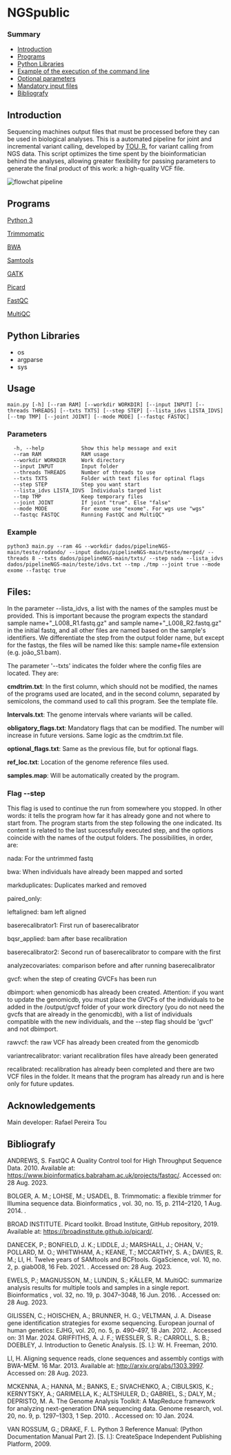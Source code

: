 # NGSpublic


### Summary


- [Introduction](#introduction)
- [Programs](#programs)
- [Python Libraries](#python-libraries)
- [Example of the execution of the command line](#example-of-the-execution-of-the-command-line)
- [Optional parameters](#optional-parameters)
- [Mandatory input files](#Files)
- [Bibliografy](#bibliografy)

## Introduction

Sequencing machines output files that must be processed before they can be used in biological analyses. This is a  automated pipeline for joint and incremental variant calling, developed by [TOU, R.](http://lattes.cnpq.br/5429240008797663) for variant calling from NGS data. This script optimizes the time spent by the bioinformatician behind the analyses, allowing greater flexibility for passing parameters to generate the final product of this work: a high-quality VCF file.

![flowchat pipeline](https://github.com/ldgh/pipelineNGS/assets/58569730/efa70f4c-80a9-4bf9-a589-1c0bf693a450)

## Programs
[Python 3](https://www.python.org/)

[Trimmomatic](https://www.ncbi.nlm.nih.gov/pmc/articles/PMC4103590/)

[BWA](https://github.com/lh3/bwa)

[Samtools](https://www.htslib.org/)

[GATK](https://gatk.broadinstitute.org/hc/en-us)

[Picard](https://broadinstitute.github.io/picard/)

[FastQC](https://www.bioinformatics.babraham.ac.uk/projects/fastqc/)

[MultiQC](https://multiqc.info/)


## Python Libraries

- os
- argparse
- sys

## Usage
```
main.py [-h] [--ram RAM] [--workdir WORKDIR] [--input INPUT] [--threads THREADS] [--txts TXTS] [--step STEP] [--lista_idvs LISTA_IDVS] [--tmp TMP] [--joint JOINT] [--mode MODE] [--fastqc FASTQC]

```

### Parameters

```
  -h, --help            Show this help message and exit
  --ram RAM             RAM usage
  --workdir WORKDIR     Work directory
  --input INPUT         Input folder
  --threads THREADS     Number of threads to use
  --txts TXTS           Folder with text files for optinal flags
  --step STEP           Step you want start
  --lista_idvs LISTA_IDVS  Individuals targed list
  --tmp TMP             Keep temporary files
  --joint JOINT         If joint "true". Else "false"
  --mode MODE           For exome use "exome". For wgs use "wgs"
  --fastqc FASTQC       Running FastQC and MultiQC"
```
### Example
```
python3 main.py --ram 4G --workdir dados/pipelineNGS-main/teste/rodando/ --input dados/pipelineNGS-main/teste/merged/ --threads 8 --txts dados/pipelineNGS-main/txts/ --step nada --lista_idvs dados/pipelineNGS-main/teste/idvs.txt --tmp ./tmp --joint true --mode exome --fastqc true
```

## Files:

In the parameter --lista_idvs, a list with the names of the samples must be provided. This is important because the program expects the standard sample name+"_L008_R1.fastq.gz" and sample name+"_L008_R2.fastq.gz" in the initial fastq, and all other files are named based on the sample's identifiers. We differentiate the step from the output folder name, but except for the fastqs, the files will be named like this: sample name+file extension (e.g. joão_S1.bam).

The parameter '--txts' indicates the folder where the config files are located. They are:

**cmdtrim.txt**: In the first column, which should not be modified, the names of the programs used are located, and in the second column, separated by semicolons, the command used to call this program. See the template file.

**Intervals.txt**: The genome intervals where variants will be called.

**obligatory_flags.txt**: Mandatory flags that can be modified. The number will increase in future versions. Same logic as the cmdtrim.txt file.

**optional_flags.txt**: Same as the previous file, but for optional flags.

**ref_loc.txt**: Location of the genome reference files used.

**samples.map**: Will be automatically created by the program.

### Flag --step
This flag is used to continue the run from somewhere you stopped. In other words: it tells the program how far it has already gone and not where to start from. The program starts from the step following the one indicated. Its content is related to the last successfully executed step, and the options coincide with the names of the output folders. The possibilities, in order, are:

nada: For the untrimmed fastq

bwa: When individuals have already been mapped and sorted

markduplicates: Duplicates marked and removed

paired_only:

leftaligned: bam left aligned

baserecalibrator1: First run of baserecalibrator

bqsr_applied: bam after base recalibration

baserecalibrator2: Second run of baserecalibrator to compare with the first

analyzecovariates: comparison before and after running baserecalibrator

gvcf: when the step of creating GVCFs has been run

dbimport: when genomicdb has already been created. Attention: if you want to update the genomicdb, you must place the GVCFs of the individuals to be added in the /output/gvcf folder of your work directory (you do not need the gvcfs that are already in the genomicdb), with a list of individuals compatible with the new individuals, and the --step flag should be 'gvcf' and not dbimport.

rawvcf: the raw VCF has already been created from the genomicdb

variantrecalibrator: variant recalibration files have already been generated

recalibrated: recalibration has already been completed and there are two VCF files in the folder. It means that the program has already run and is here only for future updates.

## Acknowledgements
Main developer: Rafael Pereira Tou

## Bibliografy

ANDREWS, S. FastQC A Quality Control tool for High Throughput Sequence Data. 2010. Available at: https://www.bioinformatics.babraham.ac.uk/projects/fastqc/. Accessed on: 28 Aug. 2023.

BOLGER, A. M.; LOHSE, M.; USADEL, B. Trimmomatic: a flexible trimmer for Illumina sequence data. Bioinformatics , vol. 30, no. 15, p. 2114–2120, 1 Aug. 2014. .

BROAD INSTITUTE. Picard toolkit. Broad Institute, GitHub repository, 2019. Available at: https://broadinstitute.github.io/picard/.

DANECEK, P.; BONFIELD, J. K.; LIDDLE, J.; MARSHALL, J.; OHAN, V.; POLLARD, M. O.; WHITWHAM, A.; KEANE, T.; MCCARTHY, S. A.; DAVIES, R. M.; LI, H. Twelve years of SAMtools and BCFtools. GigaScience, vol. 10, no. 2, p. giab008, 16 Feb. 2021. . Accessed on: 28 Aug. 2023.

EWELS, P.; MAGNUSSON, M.; LUNDIN, S.; KÄLLER, M. MultiQC: summarize analysis results for multiple tools and samples in a single report. Bioinformatics , vol. 32, no. 19, p. 3047–3048, 16 Jun. 2016. . Accessed on: 28 Aug. 2023.

GILISSEN, C.; HOISCHEN, A.; BRUNNER, H. G.; VELTMAN, J. A. Disease gene identification strategies for exome sequencing. European journal of human genetics: EJHG, vol. 20, no. 5, p. 490–497, 18 Jan. 2012. . Accessed on: 31 Mar. 2024.
GRIFFITHS, A. J. F.; WESSLER, S. R.; CARROLL, S. B.; DOEBLEY, J. Introduction to Genetic Analysis. [S. l.]: W. H. Freeman, 2010.

LI, H. Aligning sequence reads, clone sequences and assembly contigs with BWA-MEM. 16 Mar. 2013. Available at: http://arxiv.org/abs/1303.3997. Accessed on: 28 Aug. 2023.

MCKENNA, A.; HANNA, M.; BANKS, E.; SIVACHENKO, A.; CIBULSKIS, K.; KERNYTSKY, A.; GARIMELLA, K.; ALTSHULER, D.; GABRIEL, S.; DALY, M.; DEPRISTO, M. A. The Genome Analysis Toolkit: A MapReduce framework for analyzing next-generation DNA sequencing data. Genome research, vol. 20, no. 9, p. 1297–1303, 1 Sep. 2010. . Accessed on: 10 Jan. 2024.

VAN ROSSUM, G.; DRAKE, F. L. Python 3 Reference Manual: (Python Documentation Manual Part 2). [S. l.]: CreateSpace Independent Publishing Platform, 2009.

